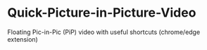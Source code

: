 # Quick-Picture-in-Picture-Video
Floating Pic-in-Pic (PiP) video with useful shortcuts (chrome/edge extension)
